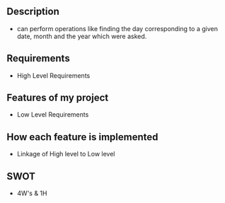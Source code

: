 ## Description
* can perform operations like finding the day corresponding to a given date, month and the year which were asked.
## Requirements
* High Level Requirements
## Features of my project
* Low Level Requirements
## How each feature is implemented
* Linkage of High level to Low level
## SWOT
* 4W's & 1H
